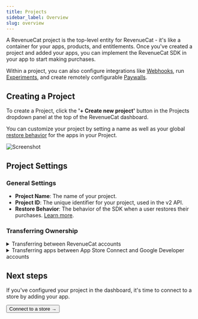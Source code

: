 ```yaml
---
title: Projects
sidebar_label: Overview
slug: overview
---
```


A RevenueCat project is the top-level entity for RevenueCat - it's like a container for your apps, products, and entitlements. Once you've created a project and added your apps, you can implement the RevenueCat SDK in your app to start making purchases.

Within a project, you can also configure integrations like [Webhooks](/integrations/webhooks), run [Experiments](/tools/experiments-v1), and create remotely configurable [Paywalls](/tools/paywalls).

## Creating a Project

To create a Project, click the **'+ Create new project'** button in the Projects dropdown panel at the top of the RevenueCat dashboard.

You can customize your project by setting a name as well as your global [restore behavior](/getting-started/restoring-purchases) for the apps in your Project.

![Screenshot](/docs_images/projects/project-settings.png)

## Project Settings

### General Settings

- **Project Name**: The name of your project.
- **Project ID**: The unique identifier for your project, used in the v2 API.
- **Restore Behavior**: The behavior of the SDK when a user restores their purchases. [Learn more](/projects/restore-behavior).

### Transferring Ownership

<details>
<summary>Transferring between RevenueCat accounts</summary>

To transfer specific projects from one account to another, [contact RevenueCat support](https://app.revenuecat.com/settings/support) for assistance. At this time only entire projects can be transferred, this cannot be done on an app-level.

- If the project in question has a Stripe app, you will need to make sure that the receiver has their [Stripe account connected](https://www.revenuecat.com/docs/web/connect-stripe-account) to this project before transfer.
- If the project uses [Apple Search Ads](https://www.revenuecat.com/docs/integrations/attribution/apple-search-ads#1-configure-integration) then this will need to be reconfigured after the transfer.
</details>

<details>
<summary>Transferring apps between App Store Connect and Google Developer accounts</summary>

If you are changing the App Store Connect or Google Developer account, this will require credentials to be regenerated for both.

- For Apple, these are the [app-specific shared secret](https://www.revenuecat.com/docs/service-credentials/itunesconnect-app-specific-shared-secret), the [in-app purchase key](https://www.revenuecat.com/docs/service-credentials/itunesconnect-app-specific-shared-secret/in-app-purchase-key-configuration), and the [App Store Connect API key](https://www.revenuecat.com/docs/service-credentials/itunesconnect-app-specific-shared-secret/app-store-connect-api-key-configuration). The new owner will also want to make sure their Paid Applications Agreement is signed with Apple.

- For Google, these are the [service credentials](https://www.revenuecat.com/docs/service-credentials/creating-play-service-credentials). To reduce any downtime, we recommend the new owner generate these credentials in advance and test them on a RevenueCat project to make sure they are validated and working before the transfer.
</details>

## Next steps

If you've configured your project in the dashboard, it's time to connect to a store by adding your app.

<Button href="/docs/projects/connect-a-store">Connect to a store →</Button>
